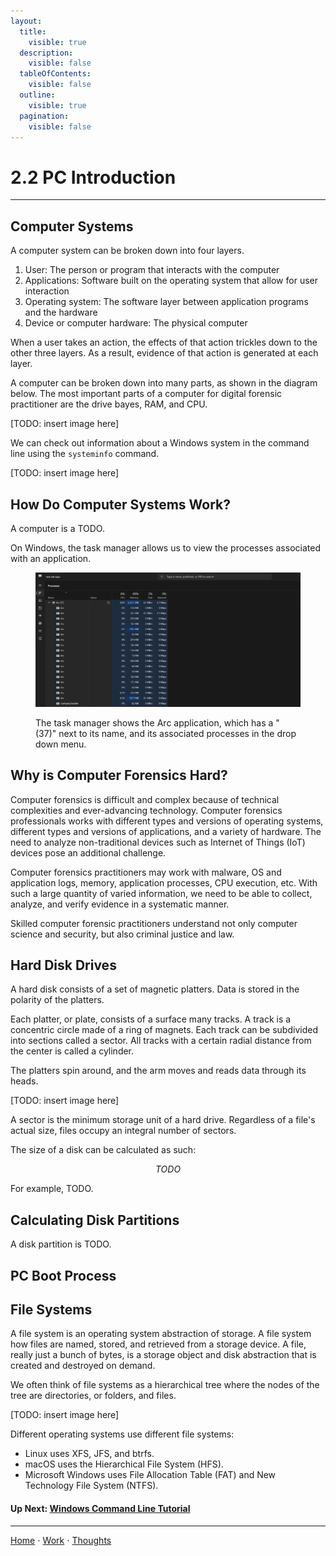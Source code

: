 ```yaml
---
layout:
  title:
    visible: true
  description:
    visible: false
  tableOfContents:
    visible: false
  outline:
    visible: true
  pagination:
    visible: false
---
```


# 2.2 PC Introduction

***

## Computer Systems

A computer system can be broken down into four layers. 
1. User: The person or program that interacts with the computer
2. Applications: Software built on the operating system that allow for user interaction
3. Operating system: The software layer between application programs and the hardware
4. Device or computer hardware: The physical computer

When a user takes an action, the effects of that action trickles down to the other three layers. As a result, evidence of that action is generated at each layer. 

A computer can be broken down into many parts, as shown in the diagram below. The most important parts of a computer for digital forensic practitioner are the drive bayes, RAM, and CPU.

[TODO: insert image here]

We can check out information about a Windows system in the command line using the `systeminfo` command.

[TODO: insert image here]

## How Do Computer Systems Work?

A computer is a TODO.

On Windows, the task manager allows us to view the processes associated with an application.

<figure><img src="../../assets/task_manager.png" alt=""><figcaption><p>The task manager shows the Arc application, which has a "(37)" next to its name, and its associated processes in the drop down menu. </p></figcaption></figure>

## Why is Computer Forensics Hard?

Computer forensics is difficult and complex because of technical complexities and ever-advancing technology. Computer forensics professionals works with different types and versions of operating systems, different types and versions of applications, and a variety of hardware. The need to analyze non-traditional devices such as Internet of Things (IoT) devices pose an additional challenge. 

Computer forensics practitioners may work with malware, OS and application logs, memory, application processes, CPU execution, etc. With such a large quantity of varied information, we need to be able to collect, analyze, and verify evidence in a systematic manner.

Skilled computer forensic practitioners understand not only computer science and security, but also criminal justice and law.

## Hard Disk Drives
A hard disk consists of a set of magnetic platters. Data is stored in the polarity of the platters.

Each platter, or plate, consists of a surface many tracks. A track is a concentric circle made of a ring of magnets. Each track can be subdivided into sections called a sector. All tracks with a certain radial distance from the center is called a cylinder.

The platters spin around, and the arm moves and reads data through its heads.

[TODO: insert image here]

A sector is the minimum storage unit of a hard drive. Regardless of a file's actual size, files occupy an integral number of sectors.

The size of a disk can be calculated as such:

$$
TODO
$$

For example, TODO.

## Calculating Disk Partitions
A disk partition is TODO.

## PC Boot Process

## File Systems
A file system is an operating system abstraction of storage. A file system how files are named, stored, and retrieved from a storage device. A file, really just a bunch of bytes, is a storage object and disk abstraction that is created and destroyed on demand.

We often think of file systems as a hierarchical tree where the nodes of the tree are directories, or folders, and files.

[TODO: insert image here]

Different operating systems use different file systems:
- Linux uses XFS, JFS, and btrfs.
- macOS uses the Hierarchical File System (HFS).
- Microsoft Windows uses File Allocation Table (FAT) and New Technology File System (NTFS).

#### Up Next: [Windows Command Line Tutorial](2.3-windows-command-line-tutorial.md)

***

[Home](https://sophiecchen.gitbook.io/sophie-chen) ⋅ [Work](https://sophiecchen.gitbook.io/sophie-chen/work) ⋅ [Thoughts](https://sophiecchen.gitbook.io/sophie-chen/thoughts)
